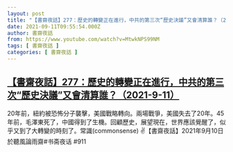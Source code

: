 ```yaml
---
layout: post
title: "【書齋夜話】277：歷史的轉變正在進行，中共的第三次“歷史決議”又會清算誰？（2021-9-11）"
date: 2021-09-11T09:55:54.000Z
author: 書齋夜話
from: https://www.youtube.com/watch?v=MtwkNPS99NM
tags: [ 書齋夜話 ]
categories: [ 書齋夜話 ]
---
```

<!--1631354154000-->
[【書齋夜話】277：歷史的轉變正在進行，中共的第三次“歷史決議”又會清算誰？（2021-9-11）](https://www.youtube.com/watch?v=MtwkNPS99NM)
------

<div>
20年前，紐約被恐怖分子襲擊，美國戰略轉向。兩場戰爭，美國失去了20年。45年前，毛澤東死了，中國得到了生機。回顧歷史，展望現在，世界應該覺醒了，似乎又到了大轉變的時刻了。常識(commonsense) ✌【書齋夜話】2021年9月10日於聽風論雨齋#书斋夜话 #911
</div>
